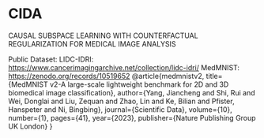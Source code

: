 # CIDA
CAUSAL SUBSPACE LEARNING WITH COUNTERFACTUAL REGULARIZATION FOR MEDICAL IMAGE ANALYSIS






Public Dataset:
LIDC-IDRI: https://www.cancerimagingarchive.net/collection/lidc-idri/
MedMNIST: https://zenodo.org/records/10519652
@article{medmnistv2,
    title={MedMNIST v2-A large-scale lightweight benchmark for 2D and 3D biomedical image classification},
    author={Yang, Jiancheng and Shi, Rui and Wei, Donglai and Liu, Zequan and Zhao, Lin and Ke, Bilian and Pfister, Hanspeter and Ni, Bingbing},
    journal={Scientific Data},
    volume={10},
    number={1},
    pages={41},
    year={2023},
    publisher={Nature Publishing Group UK London}
}
